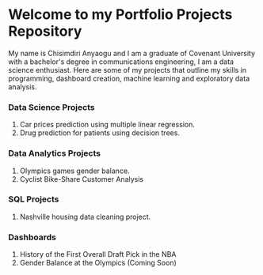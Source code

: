 # Welcome to my Portfolio Projects Repository

My name is Chisimdiri Anyaogu and I am a graduate of Covenant University with a bachelor's degree in communications engineering, I am a data science enthusiast. Here are some of my projects that outline my skills in programming, dashboard creation, machine learning and exploratory data analysis.

### Data Science Projects
1. Car prices prediction using multiple linear regression.
2. Drug prediction for patients using decision trees.


### Data Analytics Projects
1. Olympics games gender balance.
2. Cyclist Bike-Share Customer Analysis


### SQL Projects
1. Nashville housing data cleaning project.


### Dashboards
1. History of the First Overall Draft Pick in the NBA
2. Gender Balance at the Olympics (Coming Soon)
